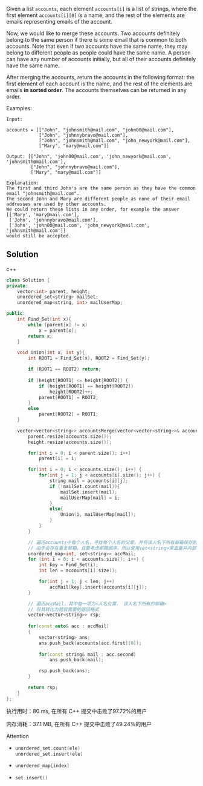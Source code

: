Given a list `accounts`, each element `accounts[i]` is a list of strings, where the first element `accounts[i][0]` is a name, and the rest of the elements are emails representing emails of the account.

Now, we would like to merge these accounts. Two accounts definitely belong to the same person if there is some email that is common to both accounts. Note that even if two accounts have the same name, they may belong to different people as people could have the same name. A person can have any number of accounts initially, but all of their accounts definitely have the same name.

After merging the accounts, return the accounts in the following format: the first element of each account is the name, and the rest of the elements are emails **in sorted order**. The accounts themselves can be returned in any order.



Examples:

```
Input: 

accounts = [["John", "johnsmith@mail.com", "john00@mail.com"], 
			["John", "johnnybravo@mail.com"], 
			["John", "johnsmith@mail.com", "john_newyork@mail.com"], 
			["Mary", "mary@mail.com"]]

Output: [["John", 'john00@mail.com', 'john_newyork@mail.com', 'johnsmith@mail.com'],  
		 ["John", "johnnybravo@mail.com"], 
		 ["Mary", "mary@mail.com"]]

Explanation: 
The first and third John's are the same person as they have the common email "johnsmith@mail.com".
The second John and Mary are different people as none of their email addresses are used by other accounts.
We could return these lists in any order, for example the answer 
[['Mary', 'mary@mail.com'], 
 ['John', 'johnnybravo@mail.com'], 
 ['John', 'john00@mail.com', 'john_newyork@mail.com', 'johnsmith@mail.com']]
would still be accepted.
```

## Solution

c++

```c++
class Solution {
private:
    vector<int> parent, height;
    unordered_set<string> mailSet;
    unordered_map<string, int> mailUserMap;

public:
    int Find_Set(int x){
        while (parent[x] != x)
            x = parent[x];
        return x;
    }

    void Union(int x, int y){
        int ROOT1 = Find_Set(x), ROOT2 = Find_Set(y);

        if (ROOT1 == ROOT2) return;
        
        if (height[ROOT1] <= height[ROOT2]) {
            if (height[ROOT1] == height[ROOT2])
                height[ROOT2]++;
            parent[ROOT1] = ROOT2;
        }
        else
            parent[ROOT2] = ROOT1;
    }

    vector<vector<string>> accountsMerge(vector<vector<string>>& accounts) {
        parent.resize(accounts.size());
        height.resize(accounts.size());

        for(int i = 0; i < parent.size(); i++) 
            parent[i] = i;

        for(int i = 0; i < accounts.size(); i++) {
            for(int j = 1; j < accounts[i].size(); j++) {
                string mail = accounts[i][j];
                if (!mailSet.count(mail)){
                    mailSet.insert(mail);
                    mailUserMap[mail] = i;
                }
                else{
                    Union(i, mailUserMap[mail]);
                }
            }
        }

        // 遍历accounts中每个人名，寻找每个人名的父辈，并将该人名下所有邮箱保存到一起
        // 由于会存在重复邮箱，且要考虑邮箱顺序，所以使用set<string>来去重并内部自动排序
        unordered_map<int, set<string>> accMail;
        for (int i = 0; i < accounts.size(); i++) {
            int key = Find_Set(i);
            int len = accounts[i].size();

            for(int j = 1; j < len; j++) 
                accMail[key].insert(accounts[i][j]);
        }

        // 遍历accMail，其中每一项为<人名位置， 该人名下所有的邮箱>
        // 将其转化为题目需要的返回格式
        vector<vector<string>> rsp;
        
        for(const auto& acc : accMail)
        {
            vector<string> ans;
            ans.push_back(accounts[acc.first][0]);
            
            for(const string& mail : acc.second) 
                ans.push_back(mail);

            rsp.push_back(ans);
        }

        return rsp;
    }
};
```

执行用时：80 ms, 在所有 C++ 提交中击败了97.72%的用户

内存消耗：37.1 MB, 在所有 C++ 提交中击败了49.24%的用户

Attention

- ```c++
  unordered_set.count(ele)
  unordered_set.insert(ele)
  ```

- ```c++
  unordered_map[index]
  ```

- ```c++
  set.insert()
  ```
